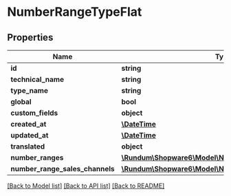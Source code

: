 # NumberRangeTypeFlat

## Properties
Name | Type | Description | Notes
------------ | ------------- | ------------- | -------------
**id** | **string** |  | [optional] 
**technical_name** | **string** |  | [optional] 
**type_name** | **string** |  | 
**global** | **bool** |  | 
**custom_fields** | **object** |  | [optional] 
**created_at** | [**\DateTime**](\DateTime.md) |  | 
**updated_at** | [**\DateTime**](\DateTime.md) |  | [optional] 
**translated** | **object** |  | [optional] 
**number_ranges** | [**\Rundum\Shopware6\Model\NumberRangeFlat**](NumberRangeFlat.md) |  | [optional] 
**number_range_sales_channels** | [**\Rundum\Shopware6\Model\NumberRangeSalesChannelFlat**](NumberRangeSalesChannelFlat.md) |  | [optional] 

[[Back to Model list]](../../README.md#documentation-for-models) [[Back to API list]](../../README.md#documentation-for-api-endpoints) [[Back to README]](../../README.md)

